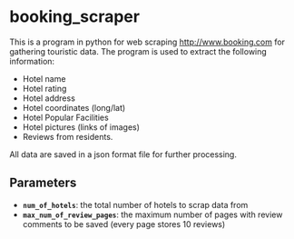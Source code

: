 # booking_scraper
This is a program in python for web scraping http://www.booking.com for gathering touristic data. The program is used to extract the following information:

* Hotel name
* Hotel rating
* Hotel address
* Hotel coordinates (long/lat)
* Hotel Popular Facilities
* Hotel pictures (links of images)
* Reviews from residents.

All data are saved in a json format file for further processing.

## Parameters
* **`num_of_hotels`**: the total number of hotels to scrap data from
* **`max_num_of_review_pages`**: the maximum number of pages with review comments to be saved (every page stores 10 reviews)
